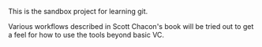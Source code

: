 This is the sandbox project for learning git.

Various workflows described in Scott Chacon's book will be tried out to get a feel for how to use the tools beyond basic VC.

